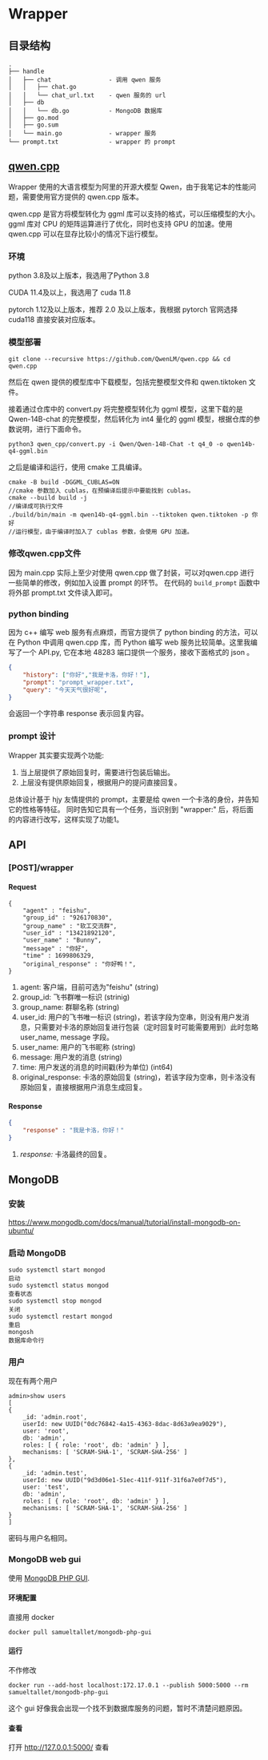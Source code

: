 # Wrapper

## 目录结构
    .
    ├── handle                  
    │   ├── chat                - 调用 qwen 服务
    │   │   ├── chat.go         
    │   │   └── chat_url.txt    - qwen 服务的 url
    │   ├── db
    │   │   └── db.go           - MongoDB 数据库
    │   ├── go.mod              
    │   ├── go.sum              
    │   └── main.go             - wrapper 服务
    └── prompt.txt              - wrapper 的 prompt
## [qwen.cpp](https://github.com/QwenLM/qwen.cpp)
Wrapper 使用的大语言模型为阿里的开源大模型 Qwen，由于我笔记本的性能问题，需要使用官方提供的 qwen.cpp 版本。

qwen.cpp 是官方将模型转化为 ggml 库可以支持的格式，可以压缩模型的大小。ggml 库对 CPU 的矩阵运算进行了优化，同时也支持 GPU 的加速。使用 qwen.cpp 可以在显存比较小的情况下运行模型。

### 环境
python 3.8及以上版本，我选用了Python 3.8

CUDA 11.4及以上，我选用了 cuda 11.8

pytorch 1.12及以上版本，推荐 2.0 及以上版本，我根据 pytorch 官网选择 cuda118 直接安装对应版本。

### 模型部署
    git clone --recursive https://github.com/QwenLM/qwen.cpp && cd qwen.cpp

然后在 qwen 提供的模型库中下载模型，包括完整模型文件和 qwen.tiktoken 文件。

接着通过仓库中的 convert.py 将完整模型转化为 ggml 模型，这里下载的是 Qwen-14B-chat 的完整模型，然后转化为 int4 量化的 ggml 模型，根据仓库的参数说明，进行下面命令。

    python3 qwen_cpp/convert.py -i Qwen/Qwen-14B-Chat -t q4_0 -o qwen14b-q4-ggml.bin

之后是编译和运行，使用 cmake 工具编译。

    cmake -B build -DGGML_CUBLAS=ON
    //cmake 参数加入 cublas，在预编译后提示中要能找到 cublas。
    cmake --build build -j
    //编译成可执行文件
    ./build/bin/main -m qwen14b-q4-ggml.bin --tiktoken qwen.tiktoken -p 你好
    //运行模型，由于编译时加入了 cublas 参数，会使用 GPU 加速。

### 修改qwen.cpp文件
因为 main.cpp 实际上至少对使用 qwen.cpp 做了封装，可以对qwen.cpp 进行一些简单的修改，例如加入设置 prompt 的环节。
在代码的 ``build_prompt`` 函数中将外部 prompt.txt 文件读入即可。

### python binding
因为 c++ 编写 web 服务有点麻烦，而官方提供了 python binding 的方法，可以在 Python 中调用 qwen.cpp 库，而 Python 编写 web 服务比较简单。这里我编写了一个 API.py, 它在本地 48283 端口提供一个服务，接收下面格式的 json 。
```json
{
    "history": ["你好","我是卡洛，你好！"],
    "prompt": "prompt_wrapper.txt",
    "query": "今天天气很好呢",
}
```
会返回一个字符串 response 表示回复内容。
### prompt 设计
Wrapper 其实要实现两个功能:
1.  当上层提供了原始回复时，需要进行包装后输出。
2.  上层没有提供原始回复，根据用户的提问直接回复。

总体设计基于 hjy 友情提供的 prompt，主要是给 qwen 一个卡洛的身份，并告知它的性格等特征。
同时告知它具有一个任务，当识别到 "wrapper:" 后，将后面的内容进行改写，这样实现了功能1。


## API

### [POST]/wrapper

#### Request
```
{
    "agent" : "feishu",
    "group_id" : "926170830",
    "group_name" : "软工交流群",
    "user_id" : "13421892120",
    "user_name" : "Bunny",   
    "message" : "你好",
    "time" : 1699806329,
    "original_response" : "你好鸭！",
}
```
1. agent: 客户端，目前可选为"feishu" (string) 
2. group_id: 飞书群唯一标识 (strinig)
3. group_name: 群聊名称 (string)
4. user_id: 用户的飞书唯一标识 (string)，若该字段为空串，则没有用户发消息，只需要对卡洛的原始回复进行包装（定时回复时可能需要用到）此时忽略 user_name, message 字段。
5. user_name: 用户的飞书昵称 (string)
6. message: 用户发的消息 (string)
7. time: 用户发送的消息的时间戳(秒为单位) (int64)
8. original_response: 卡洛的原始回复 (string)，若该字段为空串，则卡洛没有原始回复，直接根据用户消息生成回复。

#### Response
```json
{
    "response" : "我是卡洛，你好！"
}
```
1. *response:* 卡洛最终的回复。

## MongoDB
### 安装
https://www.mongodb.com/docs/manual/tutorial/install-mongodb-on-ubuntu/
### 启动 MongoDB
    sudo systemctl start mongod 
    启动
    sudo systemctl status mongod
    查看状态
    sudo systemctl stop mongod
    关闭
    sudo systemctl restart mongod
    重启
    mongosh
    数据库命令行
### 用户
现在有两个用户 

    admin>show users
    [
    {
        _id: 'admin.root',
        userId: new UUID("0dc76842-4a15-4363-8dac-8d63a9ea9029"),
        user: 'root',
        db: 'admin',
        roles: [ { role: 'root', db: 'admin' } ],
        mechanisms: [ 'SCRAM-SHA-1', 'SCRAM-SHA-256' ]
    },
    {
        _id: 'admin.test',
        userId: new UUID("9d3d06e1-51ec-411f-911f-31f6a7e0f7d5"),
        user: 'test',
        db: 'admin',
        roles: [ { role: 'root', db: 'admin' } ],
        mechanisms: [ 'SCRAM-SHA-1', 'SCRAM-SHA-256' ]
    }
    ]
密码与用户名相同。
### MongoDB web gui
使用 [MongoDB PHP GUI](https://github.com/SamuelTallet/MongoDB-PHP-GUI).
#### 环境配置
直接用 docker

    docker pull samueltallet/mongodb-php-gui
#### 运行
不作修改

    docker run --add-host localhost:172.17.0.1 --publish 5000:5000 --rm samueltallet/mongodb-php-gui
这个 gui 好像我会出现一个找不到数据库服务的问题，暂时不清楚问题原因。
#### 查看
打开 http://127.0.0.1:5000/ 查看

